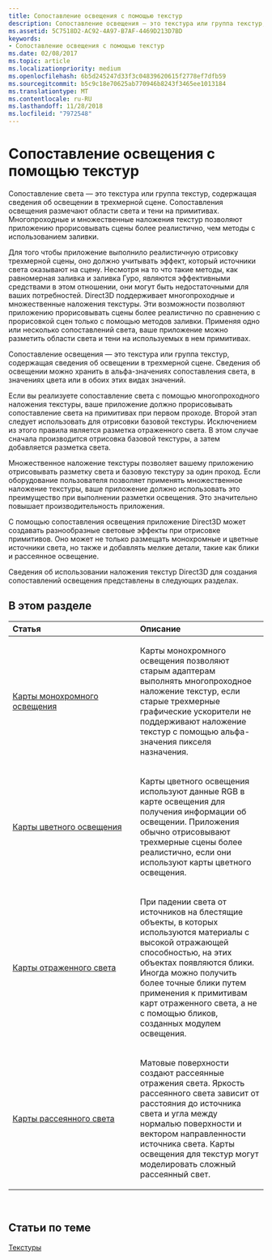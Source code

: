 ```yaml
---
title: Сопоставление освещения с помощью текстур
description: Сопоставление освещения — это текстура или группа текстур, содержащая сведения об освещении в трехмерной сцене.
ms.assetid: 5C7518D2-AC92-4A97-B7AF-4469D213D7BD
keywords:
- Сопоставление освещения с помощью текстур
ms.date: 02/08/2017
ms.topic: article
ms.localizationpriority: medium
ms.openlocfilehash: 6b5d245247d33f3c04839620615f2778ef7dfb59
ms.sourcegitcommit: b5c9c18e70625ab770946b8243f3465ee1013184
ms.translationtype: MT
ms.contentlocale: ru-RU
ms.lasthandoff: 11/28/2018
ms.locfileid: "7972548"
---
```

# <a name="light-mapping-with-textures"></a>Сопоставление освещения с помощью текстур


Сопоставление света — это текстура или группа текстур, содержащая сведения об освещении в трехмерной сцене. Сопоставления освещения размечают области света и тени на примитивах. Многопроходные и множественные наложения текстур позволяют приложению прорисовывать сцены более реалистично, чем методы с использованием заливки.

Для того чтобы приложение выполнило реалистичную отрисовку трехмерной сцены, оно должно учитывать эффект, который источники света оказывают на сцену. Несмотря на то что такие методы, как равномерная заливка и заливка Гуро, являются эффективными средствами в этом отношении, они могут быть недостаточными для ваших потребностей. Direct3D поддерживает многопроходные и множественные наложения текстуры. Эти возможности позволяют приложению прорисовывать сцены более реалистично по сравнению с прорисовкой сцен только с помощью методов заливки. Применяя одно или несколько сопоставлений света, ваше приложение можно разметить области света и тени на используемых в нем примитивах.

Сопоставление освещения — это текстура или группа текстур, содержащая сведения об освещении в трехмерной сцене. Сведения об освещении можно хранить в альфа-значениях сопоставления света, в значениях цвета или в обоих этих видах значений.

Если вы реализуете сопоставление света с помощью многопроходного наложения текстуры, ваше приложение должно прорисовывать сопоставление света на примитивах при первом проходе. Второй этап следует использовать для отрисовки базовой текстуры. Исключением из этого правила является разметка отраженного света. В этом случае сначала производится отрисовка базовой текстуры, а затем добавляется разметка света.

Множественное наложение текстуры позволяет вашему приложению отрисовывать разметку света и базовую текстуру за один проход. Если оборудование пользователя позволяет применять множественное наложение текстуры, ваше приложение должно использовать это преимущество при выполнении разметки освещения. Это значительно повышает производительность приложения.

С помощью сопоставления освещения приложение Direct3D может создавать разнообразные световые эффекты при отрисовке примитивов. Оно может не только размещать монохромные и цветные источники света, но также и добавлять мелкие детали, такие как блики и рассеянное освещение.

Сведения об использовании наложения текстур Direct3D для создания сопоставлений освещения представлены в следующих разделах.

## <a name="span-idin-this-sectionspanin-this-section"></a><span id="in-this-section"></span>В этом разделе


<table>
<colgroup>
<col width="50%" />
<col width="50%" />
</colgroup>
<thead>
<tr class="header">
<th align="left">Статья</th>
<th align="left">Описание</th>
</tr>
</thead>
<tbody>
<tr class="odd">
<td align="left"><p><a href="monochrome-light-maps.md">Карты монохромного освещения</a></p></td>
<td align="left"><p>Карты монохромного освещения позволяют старым адаптерам выполнять многопроходное наложение текстур, если старые трехмерные графические ускорители не поддерживают наложение текстур с помощью альфа-значения пикселя назначения.</p></td>
</tr>
<tr class="even">
<td align="left"><p><a href="color-light-maps.md">Карты цветного освещения</a></p></td>
<td align="left"><p>Карты цветного освещения используют данные RGB в карте освещения для получения информации об освещении. Приложения обычно отрисовывают трехмерные сцены более реалистично, если они используют карты цветного освещения.</p></td>
</tr>
<tr class="odd">
<td align="left"><p><a href="specular-light-maps.md">Карты отраженного света</a></p></td>
<td align="left"><p>При падении света от источников на блестящие объекты, в которых используются материалы с высокой отражающей способностью, на этих объектах появляются блики. Иногда можно получить более точные блики путем применения к примитивам карт отраженного света, а не с помощью бликов, созданных модулем освещения.</p></td>
</tr>
<tr class="even">
<td align="left"><p><a href="diffuse-light-maps.md">Карты рассеянного света</a></p></td>
<td align="left"><p>Матовые поверхности создают рассеянные отражения света. Яркость рассеянного света зависит от расстояния до источника света и угла между нормалью поверхности и вектором направленности источника света. Карты освещения для текстур могут моделировать сложный рассеянный свет.</p></td>
</tr>
</tbody>
</table>

 

## <a name="span-idrelated-topicsspanrelated-topics"></a><span id="related-topics"></span>Статьи по теме


[Текстуры](textures.md)

 

 




